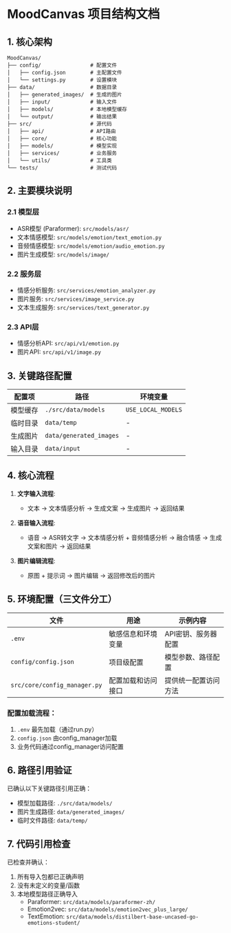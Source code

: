 # MoodCanvas 项目结构文档

## 1. 核心架构

```
MoodCanvas/
├── config/                # 配置文件
│   ├── config.json        # 主配置文件
│   └── settings.py        # 设置模块
├── data/                  # 数据目录
│   ├── generated_images/  # 生成的图片
│   ├── input/             # 输入文件
│   ├── models/            # 本地模型缓存
│   └── output/            # 输出结果
├── src/                   # 源代码
│   ├── api/               # API路由
│   ├── core/              # 核心功能
│   ├── models/            # 模型实现
│   ├── services/          # 业务服务
│   └── utils/             # 工具类
└── tests/                 # 测试代码
```

## 2. 主要模块说明

### 2.1 模型层
- ASR模型 (Paraformer): `src/models/asr/`
- 文本情感模型: `src/models/emotion/text_emotion.py`
- 音频情感模型: `src/models/emotion/audio_emotion.py`
- 图片生成模型: `src/models/image/`

### 2.2 服务层
- 情感分析服务: `src/services/emotion_analyzer.py`
- 图片服务: `src/services/image_service.py`
- 文本生成服务: `src/services/text_generator.py`

### 2.3 API层
- 情感分析API: `src/api/v1/emotion.py`
- 图片API: `src/api/v1/image.py`

## 3. 关键路径配置

| 配置项 | 路径 | 环境变量 |
|--------|------|----------|
| 模型缓存 | `./src/data/models` | `USE_LOCAL_MODELS` |
| 临时目录 | `data/temp` | - |
| 生成图片 | `data/generated_images` | - |
| 输入目录 | `data/input` | - |

## 4. 核心流程

1. **文字输入流程**:
   - 文本 → 文本情感分析 → 生成文案 → 生成图片 → 返回结果

2. **语音输入流程**:
   - 语音 → ASR转文字 → 文本情感分析 + 音频情感分析 → 融合情感 → 生成文案和图片 → 返回结果

3. **图片编辑流程**:
   - 原图 + 提示词 → 图片编辑 → 返回修改后的图片

## 5. 环境配置（三文件分工）

| 文件 | 用途 | 示例内容 |
|------|------|----------|
| `.env` | 敏感信息和环境变量 | API密钥、服务器配置 |
| `config/config.json` | 项目级配置 | 模型参数、路径配置 |
| `src/core/config_manager.py` | 配置加载和访问接口 | 提供统一配置访问方法 |

### 配置加载流程：
1. `.env` 最先加载（通过run.py）
2. `config.json` 由config_manager加载
3. 业务代码通过config_manager访问配置

## 6. 路径引用验证

已确认以下关键路径引用正确：
- 模型加载路径: `./src/data/models/`
- 图片生成路径: `data/generated_images/`
- 临时文件路径: `data/temp/`

## 7. 代码引用检查

已检查并确认：
1. 所有导入包都已正确声明
2. 没有未定义的变量/函数
3. 本地模型路径正确导入
   - Paraformer: `src/data/models/paraformer-zh/`
   - Emotion2vec: `src/data/models/emotion2vec_plus_large/`
   - TextEmotion: `src/data/models/distilbert-base-uncased-go-emotions-student/`

